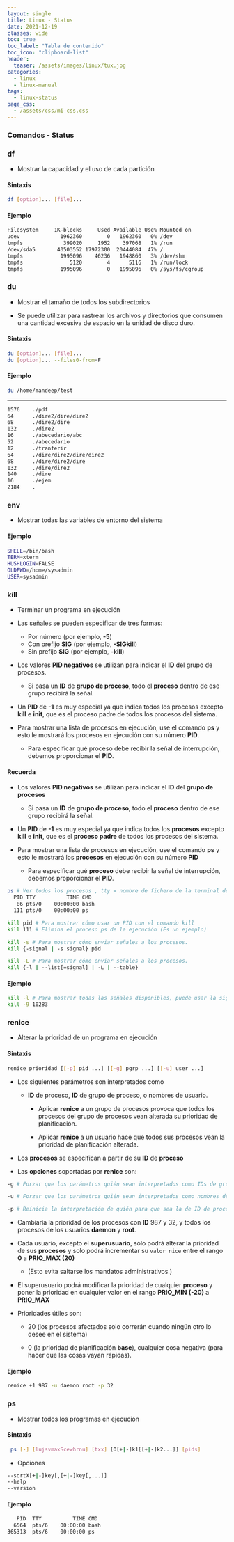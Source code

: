 ```yaml
---
layout: single
title: Linux - Status 
date: 2021-12-19
classes: wide
toc: true
toc_label: "Tabla de contenido"
toc_icon: "clipboard-list"
header:
  teaser: /assets/images/linux/tux.jpg
categories:
  - linux
  - linux-manual
tags:
  - linux-status
page_css: 
  - /assets/css/mi-css.css
---
```


### Comandos - Status

### df

* Mostrar la capacidad y el uso de cada partición

#### Sintaxis

```bash
df [option]... [file]...
```

#### Ejemplo

```bash
Filesystem     1K-blocks     Used Available Use% Mounted on
udev             1962360        0   1962360   0% /dev
tmpfs             399020     1952    397068   1% /run
/dev/sda5       40503552 17972300  20444084  47% /
tmpfs            1995096    46236   1948860   3% /dev/shm
tmpfs               5120        4      5116   1% /run/lock
tmpfs            1995096        0   1995096   0% /sys/fs/cgroup
```

### du

* Mostrar el tamaño de todos los subdirectorios

* Se puede utilizar para rastrear los archivos y directorios que consumen una cantidad excesiva de espacio en la unidad de disco duro.

#### Sintaxis

```bash
du [option]... [file]...
du [option]... --files0-from=F
```

#### Ejemplo

```bash
du /home/mandeep/test
```

* * *

```bash
1576    ./pdf
64      ./dire2/dire/dire2
68      ./dire2/dire
132     ./dire2
16      ./abecedario/abc
52      ./abecedario
12      ./tranferir
64      ./dire/dire2/dire/dire2
68      ./dire/dire2/dire
132     ./dire/dire2
140     ./dire
16      ./ejem
2184    .
```

### env

* Mostrar todas las variables de entorno del sistema

#### Ejemplo

```bash
SHELL=/bin/bash                                                                 
TERM=xterm                                                                      
HUSHLOGIN=FALSE                                                                 
OLDPWD=/home/sysadmin                                                           
USER=sysadmin    
```

### kill

* Terminar un programa en ejecución

* Las señales se pueden especificar de tres formas:
  * Por número (por ejemplo, **-5**)
  * Con prefijo **SIG** (por ejemplo, **-SIGkill**)
  * Sin prefijo **SIG** (por ejemplo, **-kill**)

* Los valores **PID negativos** se utilizan para indicar el **ID** del grupo de procesos.

  * Si pasa un **ID** de **grupo de proceso**, todo el **proceso** dentro de ese grupo recibirá la señal.

* Un **PID** de **-1** es muy especial ya que indica todos los procesos excepto **kill** e **init**, que es el proceso padre de todos los procesos del sistema.

* Para mostrar una lista de procesos en ejecución, use el comando **ps** y esto le mostrará los procesos en ejecución con su número **PID**.

  * Para especificar qué proceso debe recibir la señal de interrupción, debemos proporcionar el **PID**.

#### Recuerda

* Los valores **PID negativos** se utilizan para indicar el **ID** del **grupo de procesos**
  * Si pasa un **ID** de **grupo de proceso**, todo el **proceso** dentro de ese grupo recibirá la señal.

* Un **PID** de **-1** es muy especial ya que indica todos los **procesos** excepto **kill** e **init**, que es el **proceso padre** de todos los procesos del sistema.

* Para mostrar una lista de procesos en ejecución, use el comando **ps** y esto le mostrará los **procesos** en ejecución con su número **PID**
  * Para especificar qué **proceso** debe recibir la señal de interrupción, debemos proporcionar el **PID**.

```bash
ps # Ver todos los procesos , tty = nombre de fichero de la terminal de la entrada estándar. , tiempo y comando relacionado
  PID TTY          TIME CMD                                                     
   86 pts/0    00:00:00 bash                                                    
  111 pts/0    00:00:00 ps    
```

```bash
kill pid # Para mostrar cómo usar un PID con el comando kill
kill 111 # Elimina el proceso ps de la ejecución (Es un ejemplo)
```

```bash
kill -s # Para mostrar cómo enviar señales a los procesos.
kill {-signal | -s signal} pid 
```

```bash
kill -L # Para mostrar cómo enviar señales a los procesos.
kill {-l | --list[=signal] | -L | --table} 
```

#### Ejemplo

```bash
kill -l # Para mostrar todas las señales disponibles, puede usar la siguiente opción de comando
kill -9 10283
```

### renice

* Alterar la prioridad de un programa en ejecución

#### Sintaxis

```bash
renice prioridad [[-p] pid ...] [[-g] pgrp ...] [[-u] user ...]
```

* Los siguientes parámetros son interpretados como

  * **ID** de proceso, **ID** de grupo de proceso, o nombres de usuario.

    * Aplicar **renice** a un grupo de procesos provoca que todos los procesos del grupo de procesos vean alterada su prioridad de planificación.

    * Aplicar **renice** a un usuario hace que todos sus procesos vean la prioridad de planificación alterada.  

* Los **procesos** se especifican a partir de su **ID** de **proceso**

* Las **opciones** soportadas por **renice** son:

```bash
-g # Forzar que los parámetros quién sean interpretados como IDs de grupo de proceso.

-u # Forzar que los parámetros quién sean interpretados como nombres de usuario.

-p # Reinicia la interpretación de quién para que sea la de ID de proceso (por defecto).
```

* Cambiaría la prioridad de los procesos con **ID** 987 y 32, y todos los procesos de los usuarios **daemon** y **root**.

* Cada usuario, excepto el **superusuario**, sólo podrá alterar la prioridad de sus **procesos** y solo podrá incrementar su ``valor nice`` entre el rango **0** a **PRIO_MAX (20)**
  
  * (Esto evita saltarse los mandatos administrativos.)  

* El superusuario podrá modificar la prioridad de cualquier **proceso** y poner la prioridad en cualquier valor en el rango **PRIO_MIN** **(-20)** a **PRIO_MAX**

* Prioridades útiles son:
  * 20 (los procesos afectados solo correrán cuando ningún otro lo desee en el sistema)

  * 0 (la prioridad de planificación **base**), cualquier cosa negativa (para hacer que las cosas vayan rápidas).

#### Ejemplo

```bash
renice +1 987 -u daemon root -p 32
```

### ps

* Mostrar todos los programas en ejecución

#### Sintaxis

```bash
 ps [-] [lujsvmaxScewhrnu] [txx] [O[+|-]k1[[+|-]k2...]] [pids]
```

* Opciones

```bash
--sortX[+|-]key[,[+|-]key[,...]]
--help
--version
```

#### Ejemplo

```bash
   PID  TTY          TIME CMD
  6564  pts/6    00:00:00 bash
365313  pts/6    00:00:00 ps
```